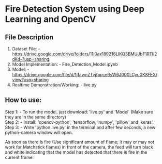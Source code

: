 
# Fire Detection System using Deep Learning and OpenCV

## File Description
1. Dataset File: - https://drive.google.com/drive/folders/11i0ax189216LIKQ3BMUJbF1RTIi2dKd-?usp=sharing
2. Model Implementation: - Fire_Detection_Model.ipynb
3. Model: - https://drive.google.com/file/d/1j1awnZTvjfapce3sW6J000LCyu0K8FEX/view?usp=sharing
4. Realtime Demonstration/Working: - live.py

## How to use:
Step 1: - To run the model, just download: 'live.py' and 'Model' (Make sure they are in the same directory)  
Step 2: - Install: 'opencv-python', 'tensorflow, 'numpy', 'pillow' and 'keras'.  
Step 3: - Write 'python live.py' in the terminal and after few seconds, a new python-camera window will open.  

As soon as there is fire (Use significant amount of flame; It may or may not work for Matchstick flames) in front of the camera, the feed will turn black and white indicating that the model has detected that there is fire in the current frame.